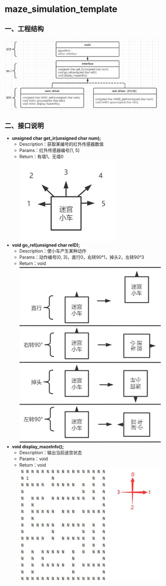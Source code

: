 # maze_simulation_template
## 一、工程结构
![avatar](./image/1.jpg)
## 二、接口说明
- **unsigned char get_ir(unsigned char num);**
    - Description：获取某编号的红外传感器数值
    - Params：红外传感器编号[1, 5]
    - Return：有墙1，无墙0
    ![avatar](./image/3.jpg)
- **void go_rel(unsigned char relD);**
    - Description：使小车产生某种动作
    - Params：动作编号[0, 3]，直行0，右转90°1，掉头2，左转90°3
    - Return：void
    ![avatar](./image/2.jpg)
- **void display_mazeInfo();**
    - Description：输出当前迷宫状态
    - Params：void
    - Return：void
    ![avatar](./image/4.jpg)